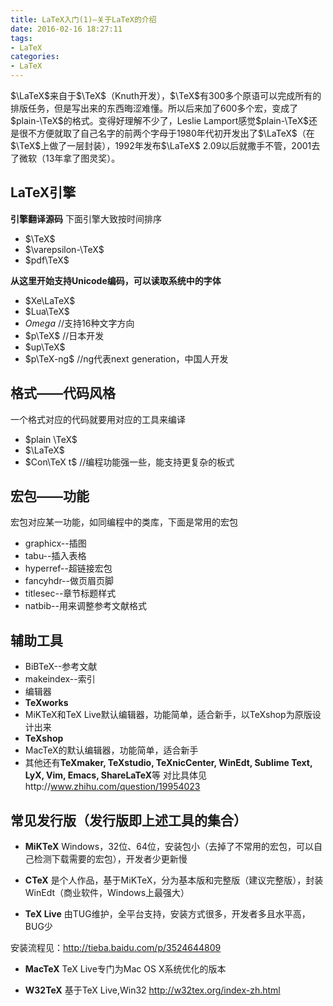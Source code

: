 ```yaml
---
title: LaTeX入门(1)—关于LaTeX的介绍
date: 2016-02-16 18:27:11
tags:
- LaTeX
categories: 
- LaTeX
---
```


$\LaTeX$来自于$\TeX$（Knuth开发），$\TeX$有300多个原语可以完成所有的排版任务，但是写出来的东西晦涩难懂。所以后来加了600多个宏，变成了$plain-\TeX$的格式。变得好理解不少了，Leslie Lamport感觉$plain-\TeX$还是很不方便就取了自己名字的前两个字母于1980年代初开发出了$\LaTeX$（在$\TeX$上做了一层封装），1992年发布$\LaTeX$ 2.09以后就撒手不管，2001去了微软（13年拿了图灵奖）。


## LaTeX引擎
 **引擎翻译源码**
 下面引擎大致按时间排序

- $\TeX$
- $\varepsilon-\TeX$
- $pdf\TeX$

**从这里开始支持Unicode编码，可以读取系统中的字体**

- $Xe\LaTeX$
- $Lua\TeX$
- $Omega$        //支持16种文字方向
- $p\TeX$        //日本开发
- $up\TeX$
- $p\TeX-ng$        //ng代表next generation，中国人开发

## 格式——代码风格
一个格式对应的代码就要用对应的工具来编译

- $plain \TeX$
- $\LaTeX$
- $Con\TeX t$        //编程功能强一些，能支持更复杂的板式

## 宏包——功能
宏包对应某一功能，如同编程中的类库，下面是常用的宏包
- graphicx--插图
- tabu--插入表格
- hyperref--超链接宏包
- fancyhdr--做页眉页脚
- titlesec--章节标题样式
- natbib--用来调整参考文献格式

## 辅助工具
- BiBTeX--参考文献
- makeindex--索引
- 编辑器
- **TeXworks**
- MiKTeX和TeX Live默认编辑器，功能简单，适合新手，以TeXshop为原版设计出来
- **TeXshop**
- MacTeX的默认编辑器，功能简单，适合新手
- 其他还有**TeXmaker, TeXstudio, TeXnicCenter, WinEdt, Sublime Text, LyX, Vim, Emacs, ShareLaTeX**等
对比具体见http://www.zhihu.com/question/19954023

## 常见发行版（发行版即上述工具的集合）

- **MiKTeX**
Windows，32位、64位，安装包小（去掉了不常用的宏包，可以自己检测下载需要的宏包），开发者少更新慢

- **CTeX**
是个人作品，基于MiKTeX，分为基本版和完整版（建议完整版），封装WinEdt（商业软件，Windows上最强大）

- **TeX Live**
由TUG维护，全平台支持，安装方式很多，开发者多且水平高，BUG少

安装流程见：http://tieba.baidu.com/p/3524644809

- **MacTeX**
TeX Live专门为Mac OS X系统优化的版本

- **W32TeX**
基于TeX Live,Win32
http://w32tex.org/index-zh.html
